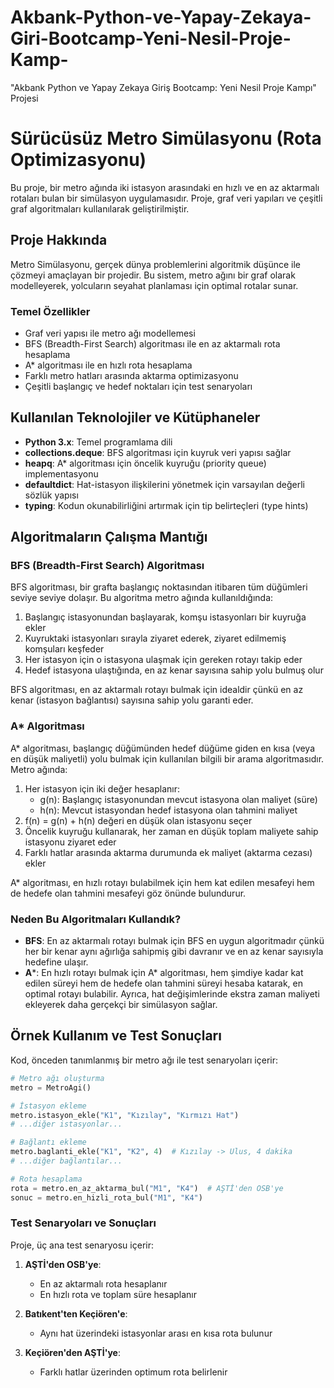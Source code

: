 # Akbank-Python-ve-Yapay-Zekaya-Giri-Bootcamp-Yeni-Nesil-Proje-Kamp-
"Akbank Python ve Yapay Zekaya Giriş Bootcamp: Yeni Nesil Proje Kampı" Projesi

# Sürücüsüz Metro Simülasyonu (Rota Optimizasyonu)

Bu proje, bir metro ağında iki istasyon arasındaki en hızlı ve en az aktarmalı rotaları bulan bir simülasyon uygulamasıdır. Proje, graf veri yapıları ve çeşitli graf algoritmaları kullanılarak geliştirilmiştir.

## Proje Hakkında

Metro Simülasyonu, gerçek dünya problemlerini algoritmik düşünce ile çözmeyi amaçlayan bir projedir. Bu sistem, metro ağını bir graf olarak modelleyerek, yolcuların seyahat planlaması için optimal rotalar sunar.

### Temel Özellikler

- Graf veri yapısı ile metro ağı modellemesi
- BFS (Breadth-First Search) algoritması ile en az aktarmalı rota hesaplama
- A* algoritması ile en hızlı rota hesaplama
- Farklı metro hatları arasında aktarma optimizasyonu
- Çeşitli başlangıç ve hedef noktaları için test senaryoları

## Kullanılan Teknolojiler ve Kütüphaneler

- **Python 3.x**: Temel programlama dili
- **collections.deque**: BFS algoritması için kuyruk veri yapısı sağlar
- **heapq**: A* algoritması için öncelik kuyruğu (priority queue) implementasyonu
- **defaultdict**: Hat-istasyon ilişkilerini yönetmek için varsayılan değerli sözlük yapısı
- **typing**: Kodun okunabilirliğini artırmak için tip belirteçleri (type hints)

## Algoritmaların Çalışma Mantığı

### BFS (Breadth-First Search) Algoritması

BFS algoritması, bir grafta başlangıç noktasından itibaren tüm düğümleri seviye seviye dolaşır. Bu algoritma metro ağında kullanıldığında:

1. Başlangıç istasyonundan başlayarak, komşu istasyonları bir kuyruğa ekler
2. Kuyruktaki istasyonları sırayla ziyaret ederek, ziyaret edilmemiş komşuları keşfeder
3. Her istasyon için o istasyona ulaşmak için gereken rotayı takip eder
4. Hedef istasyona ulaştığında, en az kenar sayısına sahip yolu bulmuş olur

BFS algoritması, en az aktarmalı rotayı bulmak için idealdir çünkü en az kenar (istasyon bağlantısı) sayısına sahip yolu garanti eder.

### A* Algoritması

A* algoritması, başlangıç düğümünden hedef düğüme giden en kısa (veya en düşük maliyetli) yolu bulmak için kullanılan bilgili bir arama algoritmasıdır. Metro ağında:

1. Her istasyon için iki değer hesaplanır:
   - g(n): Başlangıç istasyonundan mevcut istasyona olan maliyet (süre)
   - h(n): Mevcut istasyondan hedef istasyona olan tahmini maliyet
2. f(n) = g(n) + h(n) değeri en düşük olan istasyonu seçer
3. Öncelik kuyruğu kullanarak, her zaman en düşük toplam maliyete sahip istasyonu ziyaret eder
4. Farklı hatlar arasında aktarma durumunda ek maliyet (aktarma cezası) ekler

A* algoritması, en hızlı rotayı bulabilmek için hem kat edilen mesafeyi hem de hedefe olan tahmini mesafeyi göz önünde bulundurur.

### Neden Bu Algoritmaları Kullandık?

- **BFS**: En az aktarmalı rotayı bulmak için BFS en uygun algoritmadır çünkü her bir kenar aynı ağırlığa sahipmiş gibi davranır ve en az kenar sayısıyla hedefine ulaşır.
- **A***: En hızlı rotayı bulmak için A* algoritması, hem şimdiye kadar kat edilen süreyi hem de hedefe olan tahmini süreyi hesaba katarak, en optimal rotayı bulabilir. Ayrıca, hat değişimlerinde ekstra zaman maliyeti ekleyerek daha gerçekçi bir simülasyon sağlar.

## Örnek Kullanım ve Test Sonuçları

Kod, önceden tanımlanmış bir metro ağı ile test senaryoları içerir:

```python
# Metro ağı oluşturma
metro = MetroAgi()

# İstasyon ekleme
metro.istasyon_ekle("K1", "Kızılay", "Kırmızı Hat")
# ...diğer istasyonlar...

# Bağlantı ekleme
metro.baglanti_ekle("K1", "K2", 4)  # Kızılay -> Ulus, 4 dakika
# ...diğer bağlantılar...

# Rota hesaplama
rota = metro.en_az_aktarma_bul("M1", "K4")  # AŞTİ'den OSB'ye
sonuc = metro.en_hizli_rota_bul("M1", "K4")
```

### Test Senaryoları ve Sonuçları

Proje, üç ana test senaryosu içerir:

1. **AŞTİ'den OSB'ye**:
   - En az aktarmalı rota hesaplanır
   - En hızlı rota ve toplam süre hesaplanır

2. **Batıkent'ten Keçiören'e**:
   - Aynı hat üzerindeki istasyonlar arası en kısa rota bulunur

3. **Keçiören'den AŞTİ'ye**:
   - Farklı hatlar üzerinden optimum rota belirlenir
